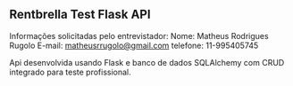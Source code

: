 ## Rentbrella Test Flask API 

Informações solicitadas pelo entrevistador:
Nome: Matheus Rodrigues Rugolo
E-mail: matheusrrugolo@gmail.com
telefone: 11-995405745

Api desenvolvida usando Flask e banco de dados SQLAlchemy com CRUD integrado para teste profissional.



